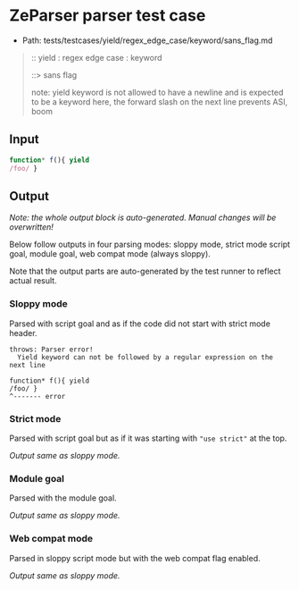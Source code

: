 # ZeParser parser test case

- Path: tests/testcases/yield/regex_edge_case/keyword/sans_flag.md

> :: yield : regex edge case : keyword
>
> ::> sans flag
>
> note: yield keyword is not allowed to have a newline and is expected to be a keyword here, the forward slash on the next line prevents ASI, boom

## Input


`````js
function* f(){ yield
/foo/ }
`````

## Output

_Note: the whole output block is auto-generated. Manual changes will be overwritten!_

Below follow outputs in four parsing modes: sloppy mode, strict mode script goal, module goal, web compat mode (always sloppy).

Note that the output parts are auto-generated by the test runner to reflect actual result.

### Sloppy mode

Parsed with script goal and as if the code did not start with strict mode header.

`````
throws: Parser error!
  Yield keyword can not be followed by a regular expression on the next line

function* f(){ yield
/foo/ }
^------- error
`````

### Strict mode

Parsed with script goal but as if it was starting with `"use strict"` at the top.

_Output same as sloppy mode._

### Module goal

Parsed with the module goal.

_Output same as sloppy mode._

### Web compat mode

Parsed in sloppy script mode but with the web compat flag enabled.

_Output same as sloppy mode._
